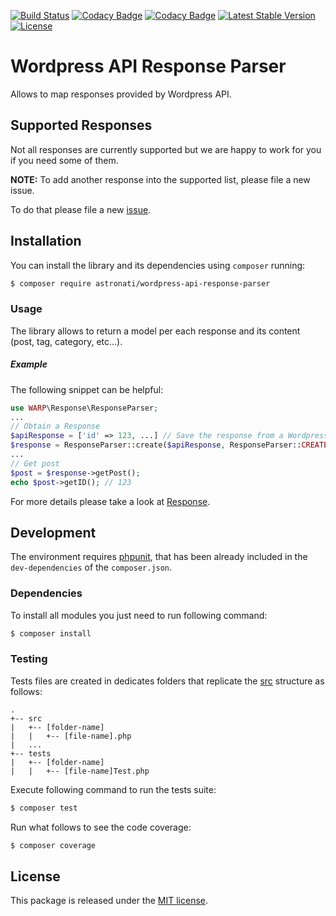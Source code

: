 [![Build Status](https://travis-ci.org/astronati/php-wordpress-api-response-parser.svg?branch=master)](https://travis-ci.org/astronati/php-sports-open-data-response-parser)
[![Codacy Badge](https://api.codacy.com/project/badge/Grade/b39ddb493f38495dbf0c7d59366ecd73)](https://www.codacy.com/app/astronati/php-wordpress-api-response-parser?utm_source=github.com&amp;utm_medium=referral&amp;utm_content=astronati/php-wordpress-api-response-parser&amp;utm_campaign=Badge_Grade)
[![Codacy Badge](https://api.codacy.com/project/badge/Coverage/b39ddb493f38495dbf0c7d59366ecd73)](https://www.codacy.com/app/astronati/php-wordpress-api-response-parser?utm_source=github.com&utm_medium=referral&utm_content=astronati/php-wordpress-api-response-parser&utm_campaign=Badge_Coverage)
[![Latest Stable Version](https://poser.pugx.org/astronati/wordpress-api-response-parser/v/stable)](https://packagist.org/packages/astronati/wordpress-api-response-parser)
[![License](https://poser.pugx.org/astronati/wordpress-api-response-parser/license)](https://packagist.org/packages/astronati/wordpress-api-response-parser)

# Wordpress API Response Parser
Allows to map responses provided by Wordpress API.

## Supported Responses
Not all responses are currently supported but we are happy to work for you if you need some of them.

**NOTE:** To add another response into the supported list, please file a new issue.

To do that please file a new [issue](https://github.com/astronati/php-wordpress-api-response-parser/issues/new).

## Installation
You can install the library and its dependencies using `composer` running:
```sh
$ composer require astronati/wordpress-api-response-parser
```

### Usage
The library allows to return a model per each response and its content (post, tag, category, etc...).

##### Example
The following snippet can be helpful:

```php
use WARP\Response\ResponseParser;
...
// Obtain a Response
$apiResponse = ['id' => 123, ...] // Save the response from a Wordpress API
$response = ResponseParser::create($apiResponse, ResponseParser::CREATE_POST);
...
// Get post
$post = $response->getPost();
echo $post->getID(); // 123
```

For more details please take a look at [Response](https://github.com/astronati/php-sports-open-data-response-parser/tree/master/src/Response).

## Development
The environment requires [phpunit](https://phpunit.de/), that has been already included in the `dev-dependencies` of the
`composer.json`.

### Dependencies
To install all modules you just need to run following command:

```sh
$ composer install
```

### Testing
Tests files are created in dedicates folders that replicate the
[src](https://github.com/astronati/php-wordpress-api-response-parser/tree/master/src) structure as follows:
```
.
+-- src
|   +-- [folder-name]
|   |   +-- [file-name].php
|   ...
+-- tests
|   +-- [folder-name]
|   |   +-- [file-name]Test.php
```

Execute following command to run the tests suite:
```sh
$ composer test
```

Run what follows to see the code coverage:
```sh
$ composer coverage
```

## License
This package is released under the [MIT license](LICENSE.md).

